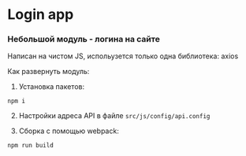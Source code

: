 # Login app 

### Небольшой модуль - логина на сайте

Написан на чистом JS, испольузется только одна библиотека: axios

Как развернуть модуль:

1) Установка пакетов:

```shell
npm i 
```

2) Настройки адреса API в файле `src/js/config/api.config`

3) Сборка с помощью webpack:

```shell
npm run build
```

